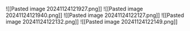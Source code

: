 ![[Pasted image 20241124121927.png]]
![[Pasted image 20241124121940.png]]
![[Pasted image 20241124122127.png]]
![[Pasted image 20241124122132.png]]
![[Pasted image 20241124122149.png]]
